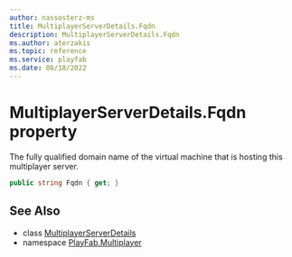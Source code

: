 ```yaml
---
author: nassosterz-ms
title: MultiplayerServerDetails.Fqdn
description: MultiplayerServerDetails.Fqdn
ms.author: aterzakis
ms.topic: reference
ms.service: playfab
ms.date: 08/18/2022
---
```


# MultiplayerServerDetails.Fqdn property

The fully qualified domain name of the virtual machine that is hosting this multiplayer server.

```csharp
public string Fqdn { get; }
```

## See Also

* class [MultiplayerServerDetails](../MultiplayerServerDetails.md)
* namespace [PlayFab.Multiplayer](../../PlayFabMultiplayerSDK.md)

